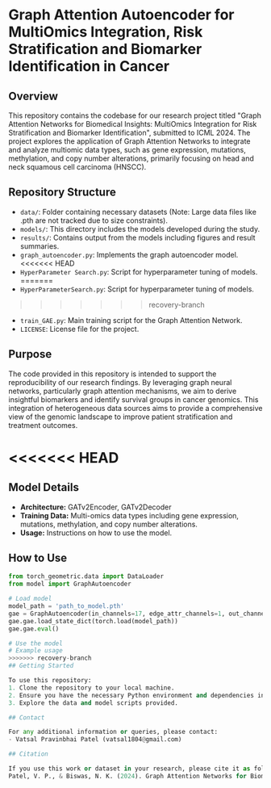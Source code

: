 # Graph Attention Autoencoder for MultiOmics Integration, Risk Stratification and Biomarker Identification in Cancer

## Overview

This repository contains the codebase for our research project titled "Graph Attention Networks for Biomedical Insights: MultiOmics Integration for Risk Stratification and Biomarker Identification", submitted to ICML 2024. The project explores the application of Graph Attention Networks to integrate and analyze multiomic data types, such as gene expression, mutations, methylation, and copy number alterations, primarily focusing on head and neck squamous cell carcinoma (HNSCC).

## Repository Structure

- `data/`: Folder containing necessary datasets (Note: Large data files like .pth are not tracked due to size constraints).
- `models/`: This directory includes the models developed during the study.
- `results/`: Contains output from the models including figures and result summaries.
- `graph_autoencoder.py`: Implements the graph autoencoder model.
<<<<<<< HEAD
- `HyperParameter Search.py`: Script for hyperparameter tuning of models.
=======
- `HyperParameterSearch.py`: Script for hyperparameter tuning of models.
>>>>>>> recovery-branch
- `train_GAE.py`: Main training script for the Graph Attention Network.
- `LICENSE`: License file for the project.

## Purpose

The code provided in this repository is intended to support the reproducibility of our research findings. By leveraging graph neural networks, particularly graph attention mechanisms, we aim to derive insightful biomarkers and identify survival groups in cancer genomics. This integration of heterogeneous data sources aims to provide a comprehensive view of the genomic landscape to improve patient stratification and treatment outcomes.

<<<<<<< HEAD
=======
## Model Details

- **Architecture:** GATv2Encoder, GATv2Decoder
- **Training Data:** Multi-omics data types including gene expression, mutations, methylation, and copy number alterations.
- **Usage:** Instructions on how to use the model.

## How to Use

```python
from torch_geometric.data import DataLoader
from model import GraphAutoencoder

# Load model
model_path = 'path_to_model.pth'
gae = GraphAutoencoder(in_channels=17, edge_attr_channels=1, out_channels=1, original_feature_size=17)
gae.gae.load_state_dict(torch.load(model_path))
gae.gae.eval()

# Use the model
# Example usage
>>>>>>> recovery-branch
## Getting Started

To use this repository:
1. Clone the repository to your local machine.
2. Ensure you have the necessary Python environment and dependencies installed.
3. Explore the data and model scripts provided.

## Contact

For any additional information or queries, please contact:
- Vatsal Pravinbhai Patel (vatsal1804@gmail.com)

## Citation

If you use this work or dataset in your research, please cite it as follows:
Patel, V. P., & Biswas, N. K. (2024). Graph Attention Networks for Biomedical Insights: MultiOmics Integration for Risk Stratification and Biomarker Identification. Submitted to ICML 2024,but not Accepted.
